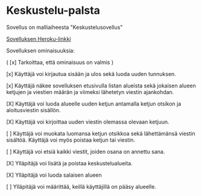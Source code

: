 # Keskustelu-palsta

Sovellus on malliaiheesta "Keskustelusovellus"

[Sovelluksen Heroku-linkki](https://keskustelu-palsta.herokuapp.com/)

Sovelluksen ominaisuuksia:

( [x] Tarkoittaa, että ominaisuus on valmis )

[x] Käyttäjä voi kirjautua sisään ja ulos sekä luoda uuden tunnuksen.

[x] Käyttäjä näkee sovelluksen etusivulla listan alueista sekä jokaisen alueen ketjujen ja viestien määrän ja viimeksi lähetetyn viestin ajankohdan.

[X] Käyttäjä voi luoda alueelle uuden ketjun antamalla ketjun otsikon ja aloitusviestin sisällön.

[X] Käyttäjä voi kirjoittaa uuden viestin olemassa olevaan ketjuun.

[ ] Käyttäjä voi muokata luomansa ketjun otsikkoa sekä lähettämänsä viestin sisältöä. Käyttäjä voi myös poistaa ketjun tai viestin.

[ ] Käyttäjä voi etsiä kaikki viestit, joiden osana on annettu sana.

[X] Ylläpitäjä voi lisätä ja poistaa keskustelualueita.

[X] Ylläpitäjä voi luoda salaisen alueen 

[ ] Ylläpitäjä voi määrittää, keillä käyttäjillä on pääsy alueelle.
